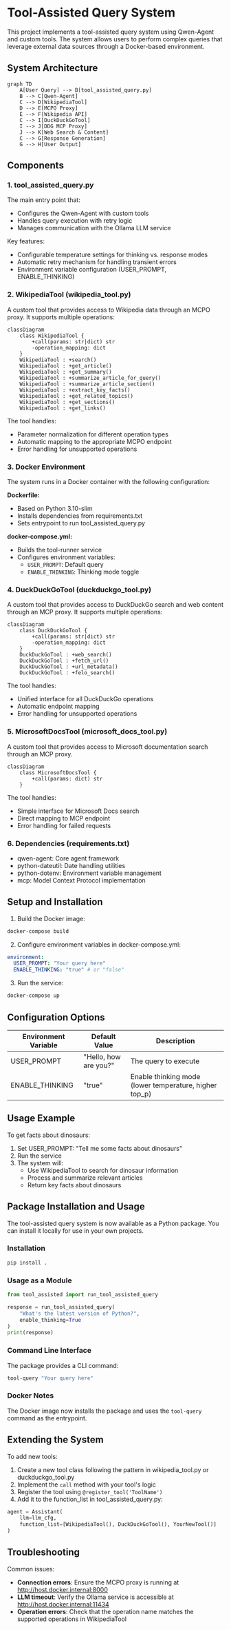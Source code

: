 # Tool-Assisted Query System

This project implements a tool-assisted query system using Qwen-Agent and custom tools. The system allows users to perform complex queries that leverage external data sources through a Docker-based environment.

## System Architecture

```mermaid
graph TD
    A[User Query] --> B[tool_assisted_query.py]
    B --> C[Qwen-Agent]
    C --> D[WikipediaTool]
    D --> E[MCPO Proxy]
    E --> F[Wikipedia API]
    C --> I[DuckDuckGoTool]
    I --> J[DDG MCP Proxy]
    J --> K[Web Search & Content]
    C --> G[Response Generation]
    G --> H[User Output]
```

## Components

### 1. tool_assisted_query.py
The main entry point that:
- Configures the Qwen-Agent with custom tools
- Handles query execution with retry logic
- Manages communication with the Ollama LLM service

Key features:
- Configurable temperature settings for thinking vs. response modes
- Automatic retry mechanism for handling transient errors
- Environment variable configuration (USER_PROMPT, ENABLE_THINKING)

### 2. WikipediaTool (wikipedia_tool.py)
A custom tool that provides access to Wikipedia data through an MCPO proxy. It supports multiple operations:

```mermaid
classDiagram
    class WikipediaTool {
        +call(params: str|dict) str
        -operation_mapping: dict
    }
    WikipediaTool : +search()
    WikipediaTool : +get_article()
    WikipediaTool : +get_summary()
    WikipediaTool : +summarize_article_for_query()
    WikipediaTool : +summarize_article_section()
    WikipediaTool : +extract_key_facts()
    WikipediaTool : +get_related_topics()
    WikipediaTool : +get_sections()
    WikipediaTool : +get_links()
```

The tool handles:
- Parameter normalization for different operation types
- Automatic mapping to the appropriate MCPO endpoint
- Error handling for unsupported operations

### 3. Docker Environment
The system runs in a Docker container with the following configuration:

**Dockerfile:**
- Based on Python 3.10-slim
- Installs dependencies from requirements.txt
- Sets entrypoint to run tool_assisted_query.py

**docker-compose.yml:**
- Builds the tool-runner service
- Configures environment variables:
  - `USER_PROMPT`: Default query
  - `ENABLE_THINKING`: Thinking mode toggle

### 4. DuckDuckGoTool (duckduckgo_tool.py)
A custom tool that provides access to DuckDuckGo search and web content through an MCP proxy. It supports multiple operations:

```mermaid
classDiagram
    class DuckDuckGoTool {
        +call(params: str|dict) str
        -operation_mapping: dict
    }
    DuckDuckGoTool : +web_search()
    DuckDuckGoTool : +fetch_url()
    DuckDuckGoTool : +url_metadata()
    DuckDuckGoTool : +felo_search()
```

The tool handles:
- Unified interface for all DuckDuckGo operations
- Automatic endpoint mapping
- Error handling for unsupported operations

### 5. MicrosoftDocsTool (microsoft_docs_tool.py)
A custom tool that provides access to Microsoft documentation search through an MCP proxy.

```mermaid
classDiagram
    class MicrosoftDocsTool {
        +call(params: dict) str
    }
```

The tool handles:
- Simple interface for Microsoft Docs search
- Direct mapping to MCP endpoint
- Error handling for failed requests

### 6. Dependencies (requirements.txt)
- qwen-agent: Core agent framework
- python-dateutil: Date handling utilities
- python-dotenv: Environment variable management
- mcp: Model Context Protocol implementation

## Setup and Installation

1. Build the Docker image:
```bash
docker-compose build
```

2. Configure environment variables in docker-compose.yml:
```yaml
environment:
  USER_PROMPT: "Your query here"
  ENABLE_THINKING: "true" # or "false"
```

3. Run the service:
```bash
docker-compose up
```

## Configuration Options

| Environment Variable | Default Value | Description |
|----------------------|---------------|-------------|
| USER_PROMPT | "Hello, how are you?" | The query to execute |
| ENABLE_THINKING | "true" | Enable thinking mode (lower temperature, higher top_p) |

## Usage Example

To get facts about dinosaurs:
1. Set USER_PROMPT: "Tell me some facts about dinosaurs"
2. Run the service
3. The system will:
   - Use WikipediaTool to search for dinosaur information
   - Process and summarize relevant articles
   - Return key facts about dinosaurs

## Package Installation and Usage

The tool-assisted query system is now available as a Python package. You can install it locally for use in your own projects.

### Installation
```bash
pip install .
```

### Usage as a Module
```python
from tool_assisted import run_tool_assisted_query

response = run_tool_assisted_query(
    "What's the latest version of Python?",
    enable_thinking=True
)
print(response)
```

### Command Line Interface
The package provides a CLI command:
```bash
tool-query "Your query here"
```

### Docker Notes
The Docker image now installs the package and uses the `tool-query` command as the entrypoint.

## Extending the System

To add new tools:
1. Create a new tool class following the pattern in wikipedia_tool.py or duckduckgo_tool.py
2. Implement the `call` method with your tool's logic
3. Register the tool using `@register_tool('ToolName')`
4. Add it to the function_list in tool_assisted_query.py:
```python
agent = Assistant(
    llm=llm_cfg,
    function_list=[WikipediaTool(), DuckDuckGoTool(), YourNewTool()]
)
```

## Troubleshooting

Common issues:
- **Connection errors**: Ensure the MCPO proxy is running at http://host.docker.internal:8000
- **LLM timeout**: Verify the Ollama service is accessible at http://host.docker.internal:11434
- **Operation errors**: Check that the operation name matches the supported operations in WikipediaTool
